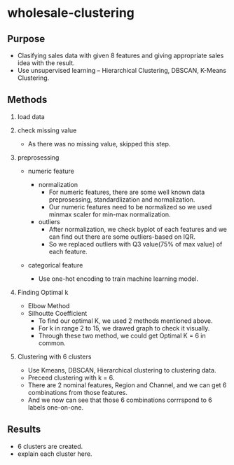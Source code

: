 # wholesale-clustering

## Purpose

- Clasifying sales data with given 8 features and giving appropriate sales idea with the result.
- Use unsupervised learning – Hierarchical Clustering, DBSCAN, K-Means Clustering.

## Methods

1. load data
2. check missing value
   - As there was no missing value, skipped this step.
3. preprosessing

   - numeric feature

     - normalization
       - For numeric features, there are some well known data preprosessing, standardlization and normalization.
       - Our numeric features need to be normalized so we used minmax scaler for min-max normalization.
     - outliers
       - After normalization, we check byplot of each features and we can find out there are some outliers-based on IQR.
       - So we replaced outliers with Q3 value(75% of max value) of each feature.

   - categorical feature
     - Use one-hot encoding to train machine learning model.

4. Finding Optimal k

   - Elbow Method
   - Silhoutte Coefficient
     - To find our optimal K, we used 2 methods mentioned above.
     - For k in range 2 to 15, we drawed graph to check it visually.
     - Through these two method, we could get Optimal K = 6 in common.

5. Clustering with 6 clusters
   - Use Kmeans, DBSCAN, Hierarchical clustering to clustering data.
   - Preceed clustering with k = 6.
   - There are 2 nominal features, Region and Channel, and we can get 6 combinations from those features.
   - And we now can see that those 6 combinations corrrspond to 6 labels one-on-one.

## Results

- 6 clusters are created.
- explain each cluster here.

